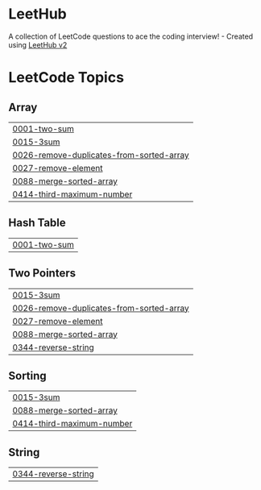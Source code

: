 # LeetHub
A collection of LeetCode questions to ace the coding interview! - Created using [LeetHub v2](https://github.com/arunbhardwaj/LeetHub-2.0)

<!---LeetCode Topics Start-->
# LeetCode Topics
## Array
|  |
| ------- |
| [0001-two-sum](https://github.com/akashc-hub/LeetHub/tree/master/0001-two-sum) |
| [0015-3sum](https://github.com/akashc-hub/LeetHub/tree/master/0015-3sum) |
| [0026-remove-duplicates-from-sorted-array](https://github.com/akashc-hub/LeetHub/tree/master/0026-remove-duplicates-from-sorted-array) |
| [0027-remove-element](https://github.com/akashc-hub/LeetHub/tree/master/0027-remove-element) |
| [0088-merge-sorted-array](https://github.com/akashc-hub/LeetHub/tree/master/0088-merge-sorted-array) |
| [0414-third-maximum-number](https://github.com/akashc-hub/LeetHub/tree/master/0414-third-maximum-number) |
## Hash Table
|  |
| ------- |
| [0001-two-sum](https://github.com/akashc-hub/LeetHub/tree/master/0001-two-sum) |
## Two Pointers
|  |
| ------- |
| [0015-3sum](https://github.com/akashc-hub/LeetHub/tree/master/0015-3sum) |
| [0026-remove-duplicates-from-sorted-array](https://github.com/akashc-hub/LeetHub/tree/master/0026-remove-duplicates-from-sorted-array) |
| [0027-remove-element](https://github.com/akashc-hub/LeetHub/tree/master/0027-remove-element) |
| [0088-merge-sorted-array](https://github.com/akashc-hub/LeetHub/tree/master/0088-merge-sorted-array) |
| [0344-reverse-string](https://github.com/akashc-hub/LeetHub/tree/master/0344-reverse-string) |
## Sorting
|  |
| ------- |
| [0015-3sum](https://github.com/akashc-hub/LeetHub/tree/master/0015-3sum) |
| [0088-merge-sorted-array](https://github.com/akashc-hub/LeetHub/tree/master/0088-merge-sorted-array) |
| [0414-third-maximum-number](https://github.com/akashc-hub/LeetHub/tree/master/0414-third-maximum-number) |
## String
|  |
| ------- |
| [0344-reverse-string](https://github.com/akashc-hub/LeetHub/tree/master/0344-reverse-string) |
<!---LeetCode Topics End-->